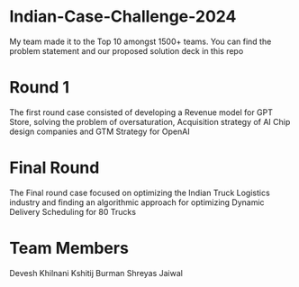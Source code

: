 # Indian-Case-Challenge-2024
My team made it to the Top 10 amongst 1500+ teams. You can find the problem statement and our proposed solution deck in this repo

# Round 1
The first round case consisted of developing a Revenue model for GPT Store, solving the problem of oversaturation, Acquisition strategy of AI Chip design companies and GTM Strategy for OpenAI

# Final Round
The Final round case focused on optimizing the Indian Truck Logistics industry and finding an algorithmic approach for optimizing Dynamic Delivery Scheduling for 80 Trucks

# Team Members
Devesh Khilnani
Kshitij Burman
Shreyas Jaiwal

